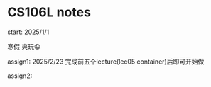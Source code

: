 # CS106L notes

start: 2025/1/1

寒假 爽玩😀

assign1: 2025/2/23 完成前五个lecture(lec05 container)后即可开始做

assign2:
